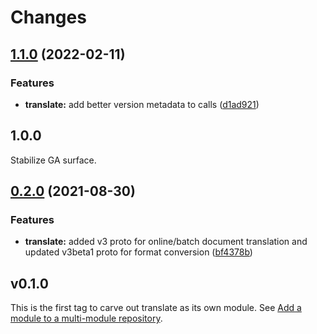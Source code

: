 # Changes

## [1.1.0](https://github.com/googleapis/google-cloud-go/compare/translate/v1.0.0...translate/v1.1.0) (2022-02-11)


### Features

* **translate:** add better version metadata to calls ([d1ad921](https://github.com/googleapis/google-cloud-go/commit/d1ad921d0322e7ce728ca9d255a3cf0437d26add))

## 1.0.0

Stabilize GA surface.

## [0.2.0](https://www.github.com/googleapis/google-cloud-go/compare/translate/v0.1.0...translate/v0.2.0) (2021-08-30)


### Features

* **translate:** added v3 proto for online/batch document translation and updated v3beta1 proto for format conversion ([bf4378b](https://www.github.com/googleapis/google-cloud-go/commit/bf4378b5b859f7b835946891dbfebfee31c4b123))

## v0.1.0

This is the first tag to carve out translate as its own module. See
[Add a module to a multi-module repository](https://github.com/golang/go/wiki/Modules#is-it-possible-to-add-a-module-to-a-multi-module-repository).
